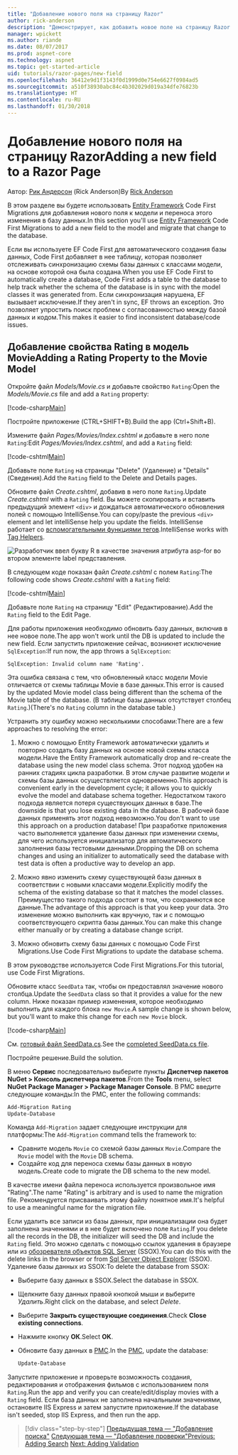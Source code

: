 ```yaml
---
title: "Добавление нового поля на страницу Razor"
author: rick-anderson
description: "Демонстрирует, как добавить новое поле на страницу Razor с помощью Entity Framework Core"
manager: wpickett
ms.author: riande
ms.date: 08/07/2017
ms.prod: aspnet-core
ms.technology: aspnet
ms.topic: get-started-article
uid: tutorials/razor-pages/new-field
ms.openlocfilehash: 36412e9d1f3143f0d1999d0e754e6627f0984ad5
ms.sourcegitcommit: a510f38930abc84c4b302029d019a34dfe76823b
ms.translationtype: HT
ms.contentlocale: ru-RU
ms.lasthandoff: 01/30/2018
---
```

# <a name="adding-a-new-field-to-a-razor-page"></a><span data-ttu-id="5212a-103">Добавление нового поля на страницу Razor</span><span class="sxs-lookup"><span data-stu-id="5212a-103">Adding a new field to a Razor Page</span></span>

<span data-ttu-id="5212a-104">Автор: [Рик Андерсон](https://twitter.com/RickAndMSFT) (Rick Anderson)</span><span class="sxs-lookup"><span data-stu-id="5212a-104">By [Rick Anderson](https://twitter.com/RickAndMSFT)</span></span>

<span data-ttu-id="5212a-105">В этом разделе вы будете использовать [Entity Framework](https://docs.microsoft.com/ef/core/get-started/aspnetcore/new-db) Code First Migrations для добавления нового поля к модели и переноса этого изменения в базу данных.</span><span class="sxs-lookup"><span data-stu-id="5212a-105">In this section you'll use [Entity Framework](https://docs.microsoft.com/ef/core/get-started/aspnetcore/new-db) Code First Migrations to add a new field to the model and migrate that change to the database.</span></span>

<span data-ttu-id="5212a-106">Если вы используете EF Code First для автоматического создания базы данных, Code First добавляет в нее таблицу, которая позволяет отслеживать синхронизацию схемы базы данных с классами модели, на основе которой она была создана.</span><span class="sxs-lookup"><span data-stu-id="5212a-106">When you use EF Code First to automatically create a database, Code First adds a table to the database to help track whether the schema of the database is in sync with the model classes it was generated from.</span></span> <span data-ttu-id="5212a-107">Если синхронизация нарушена, EF вызывает исключение.</span><span class="sxs-lookup"><span data-stu-id="5212a-107">If they aren't in sync, EF throws an exception.</span></span> <span data-ttu-id="5212a-108">Это позволяет упростить поиск проблем с согласованностью между базой данных и кодом.</span><span class="sxs-lookup"><span data-stu-id="5212a-108">This makes it easier to find inconsistent database/code issues.</span></span>

## <a name="adding-a-rating-property-to-the-movie-model"></a><span data-ttu-id="5212a-109">Добавление свойства Rating в модель Movie</span><span class="sxs-lookup"><span data-stu-id="5212a-109">Adding a Rating Property to the Movie Model</span></span>

<span data-ttu-id="5212a-110">Откройте файл *Models/Movie.cs* и добавьте свойство `Rating`:</span><span class="sxs-lookup"><span data-stu-id="5212a-110">Open the *Models/Movie.cs* file and add a `Rating` property:</span></span>

[!code-csharp[Main](razor-pages-start/sample/RazorPagesMovie/Models/MovieDateRating.cs?highlight=11&range=7-18)]

<span data-ttu-id="5212a-111">Постройте приложение (CTRL+SHIFT+B).</span><span class="sxs-lookup"><span data-stu-id="5212a-111">Build the app (Ctrl+Shift+B).</span></span>

<span data-ttu-id="5212a-112">Измените файл *Pages/Movies/Index.cshtml* и добавьте в него поле `Rating`:</span><span class="sxs-lookup"><span data-stu-id="5212a-112">Edit *Pages/Movies/Index.cshtml*, and add a `Rating` field:</span></span>

[!code-cshtml[Main](razor-pages-start/sample/RazorPagesMovie/Pages/Movies/Index.cshtml?highlight=40-42,61-63)]

<span data-ttu-id="5212a-113">Добавьте поле `Rating` на страницы "Delete" (Удаление) и "Details" (Сведения).</span><span class="sxs-lookup"><span data-stu-id="5212a-113">Add the `Rating` field to the Delete and Details pages.</span></span>

<span data-ttu-id="5212a-114">Обновите файл *Create.cshtml*, добавив в него поле `Rating`.</span><span class="sxs-lookup"><span data-stu-id="5212a-114">Update *Create.cshtml* with a `Rating` field.</span></span> <span data-ttu-id="5212a-115">Вы можете скопировать и вставить предыдущий элемент `<div>` и дождаться автоматического обновления полей с помощью IntelliSense.</span><span class="sxs-lookup"><span data-stu-id="5212a-115">You can copy/paste the previous `<div>` element and let intelliSense help you update the fields.</span></span> <span data-ttu-id="5212a-116">IntelliSense работает со [вспомогательными функциями тегов](xref:mvc/views/tag-helpers/intro).</span><span class="sxs-lookup"><span data-stu-id="5212a-116">IntelliSense works with [Tag Helpers](xref:mvc/views/tag-helpers/intro).</span></span>

![Разработчик ввел букву R в качестве значения атрибута asp-for во втором элементе label представления.](new-field/_static/cr.png)

<span data-ttu-id="5212a-120">В следующем коде показан файл *Create.cshtml* с полем `Rating`:</span><span class="sxs-lookup"><span data-stu-id="5212a-120">The following code shows *Create.cshtml* with a `Rating` field:</span></span>

[!code-cshtml[Main](razor-pages-start/sample/RazorPagesMovie/Pages/Movies/Create.cshtml?highlight=36-40)]

<span data-ttu-id="5212a-121">Добавьте поле `Rating` на страницу "Edit" (Редактирование).</span><span class="sxs-lookup"><span data-stu-id="5212a-121">Add the `Rating` field to the Edit Page.</span></span>

<span data-ttu-id="5212a-122">Для работы приложения необходимо обновить базу данных, включив в нее новое поле.</span><span class="sxs-lookup"><span data-stu-id="5212a-122">The app won't work until the DB is updated to include the new field.</span></span> <span data-ttu-id="5212a-123">Если запустить приложение сейчас, возникнет исключение `SqlException`:</span><span class="sxs-lookup"><span data-stu-id="5212a-123">If run now, the app throws a `SqlException`:</span></span>

```
SqlException: Invalid column name 'Rating'.
```

<span data-ttu-id="5212a-124">Эта ошибка связана с тем, что обновленный класс модели Movie отличается от схемы таблицы Movie в базе данных.</span><span class="sxs-lookup"><span data-stu-id="5212a-124">This error is caused by the updated Movie model class being different than the schema of the Movie table of the database.</span></span> <span data-ttu-id="5212a-125">(В таблице базы данных отсутствует столбец `Rating`.)</span><span class="sxs-lookup"><span data-stu-id="5212a-125">(There's no `Rating` column in the database table.)</span></span>

<span data-ttu-id="5212a-126">Устранить эту ошибку можно несколькими способами:</span><span class="sxs-lookup"><span data-stu-id="5212a-126">There are a few approaches to resolving the error:</span></span>

1. <span data-ttu-id="5212a-127">Можно с помощью Entity Framework автоматически удалить и повторно создать базу данных на основе новой схемы класса модели.</span><span class="sxs-lookup"><span data-stu-id="5212a-127">Have the Entity Framework automatically drop and re-create the database using  the new model class schema.</span></span> <span data-ttu-id="5212a-128">Этот подход удобен на ранних стадиях цикла разработки. В этом случае развитие модели и схемы базы данных осуществляется одновременно.</span><span class="sxs-lookup"><span data-stu-id="5212a-128">This approach is convenient early in the development cycle; it allows you to quickly evolve the model and database schema together.</span></span> <span data-ttu-id="5212a-129">Недостатком такого подхода является потеря существующих данных в базе.</span><span class="sxs-lookup"><span data-stu-id="5212a-129">The downside is that you lose existing data in the database.</span></span> <span data-ttu-id="5212a-130">В рабочей базе данных применять этот подход невозможно.</span><span class="sxs-lookup"><span data-stu-id="5212a-130">You don't want to use this approach on a production database!</span></span> <span data-ttu-id="5212a-131">При разработке приложения часто выполняется удаление базы данных при изменении схемы, для чего используется инициализатор для автоматического заполнения базы тестовыми данными.</span><span class="sxs-lookup"><span data-stu-id="5212a-131">Dropping the DB on schema changes and using an initializer to automatically seed the database with test data is often a productive way to develop an app.</span></span>

2. <span data-ttu-id="5212a-132">Можно явно изменить схему существующей базы данных в соответствии с новыми классами модели.</span><span class="sxs-lookup"><span data-stu-id="5212a-132">Explicitly modify the schema of the existing database so that it matches the model classes.</span></span> <span data-ttu-id="5212a-133">Преимущество такого подхода состоит в том, что сохраняются все данные.</span><span class="sxs-lookup"><span data-stu-id="5212a-133">The advantage of this approach is that you keep your data.</span></span> <span data-ttu-id="5212a-134">Это изменение можно выполнить как вручную, так и с помощью соответствующего скрипта базы данных.</span><span class="sxs-lookup"><span data-stu-id="5212a-134">You can make this change either manually or by creating a database change script.</span></span>

3. <span data-ttu-id="5212a-135">Можно обновить схему базы данных с помощью Code First Migrations.</span><span class="sxs-lookup"><span data-stu-id="5212a-135">Use Code First Migrations to update the database schema.</span></span>

<span data-ttu-id="5212a-136">В этом руководстве используется Code First Migrations.</span><span class="sxs-lookup"><span data-stu-id="5212a-136">For this tutorial, use Code First Migrations.</span></span>

<span data-ttu-id="5212a-137">Обновите класс `SeedData` так, чтобы он предоставлял значение нового столбца.</span><span class="sxs-lookup"><span data-stu-id="5212a-137">Update the `SeedData` class so that it provides a value for the new column.</span></span> <span data-ttu-id="5212a-138">Ниже показан пример изменения, которое необходимо выполнить для каждого блока `new Movie`.</span><span class="sxs-lookup"><span data-stu-id="5212a-138">A sample change is shown below, but you'll want to make this change for each `new Movie` block.</span></span>

[!code-csharp[Main](razor-pages-start/sample/RazorPagesMovie/Models/SeedDataRating.cs?name=snippet1&highlight=8)]

<span data-ttu-id="5212a-139">См. [готовый файл SeedData.cs](https://github.com/aspnet/Docs/blob/master/aspnetcore/tutorials/razor-pages/razor-pages-start/sample/RazorPagesMovie/Models/SeedDataRating.cs).</span><span class="sxs-lookup"><span data-stu-id="5212a-139">See the [completed SeedData.cs file](https://github.com/aspnet/Docs/blob/master/aspnetcore/tutorials/razor-pages/razor-pages-start/sample/RazorPagesMovie/Models/SeedDataRating.cs).</span></span>

<span data-ttu-id="5212a-140">Постройте решение.</span><span class="sxs-lookup"><span data-stu-id="5212a-140">Build the solution.</span></span>

<a name="pmc"></a> <span data-ttu-id="5212a-141">В меню **Сервис** последовательно выберите пункты **Диспетчер пакетов NuGet > Консоль диспетчера пакетов**.</span><span class="sxs-lookup"><span data-stu-id="5212a-141">From the **Tools** menu, select **NuGet Package Manager > Package Manager Console**.</span></span>
<span data-ttu-id="5212a-142">В PMC введите следующие команды:</span><span class="sxs-lookup"><span data-stu-id="5212a-142">In the PMC, enter the following commands:</span></span>

```powershell
Add-Migration Rating
Update-Database
```

<span data-ttu-id="5212a-143">Команда `Add-Migration` задает следующие инструкции для платформы:</span><span class="sxs-lookup"><span data-stu-id="5212a-143">The `Add-Migration` command tells the framework to:</span></span>

* <span data-ttu-id="5212a-144">Сравните модель `Movie` со схемой базы данных `Movie`.</span><span class="sxs-lookup"><span data-stu-id="5212a-144">Compare the `Movie` model with the `Movie` DB schema.</span></span>
* <span data-ttu-id="5212a-145">Создайте код для переноса схемы базы данных в новую модель.</span><span class="sxs-lookup"><span data-stu-id="5212a-145">Create code to migrate the DB schema to the new model.</span></span>

<span data-ttu-id="5212a-146">В качестве имени файла переноса используется произвольное имя "Rating".</span><span class="sxs-lookup"><span data-stu-id="5212a-146">The name "Rating" is arbitrary and is used to name the migration file.</span></span> <span data-ttu-id="5212a-147">Рекомендуется присваивать этому файлу понятное имя.</span><span class="sxs-lookup"><span data-stu-id="5212a-147">It's helpful to use a meaningful name for the migration file.</span></span>

<a name="ssox"></a> <span data-ttu-id="5212a-148">Если удалить все записи из базы данных, при инициализации она будет заполнена значениями и в нее будет включено поле `Rating`.</span><span class="sxs-lookup"><span data-stu-id="5212a-148">If you delete all the records in the DB, the initializer will seed the DB and include the `Rating` field.</span></span> <span data-ttu-id="5212a-149">Это можно сделать с помощью ссылок удаления в браузере или из [обозревателя объектов SQL Server](xref:tutorials/razor-pages/sql#ssox) (SSOX).</span><span class="sxs-lookup"><span data-stu-id="5212a-149">You can do this with the delete links in the browser or from [Sql Server Object Explorer](xref:tutorials/razor-pages/sql#ssox) (SSOX).</span></span> <span data-ttu-id="5212a-150">Удаление базы данных из SSOX:</span><span class="sxs-lookup"><span data-stu-id="5212a-150">To delete the database from SSOX:</span></span>

* <span data-ttu-id="5212a-151">Выберите базу данных в SSOX.</span><span class="sxs-lookup"><span data-stu-id="5212a-151">Select the database in SSOX.</span></span>
* <span data-ttu-id="5212a-152">Щелкните базу данных правой кнопкой мыши и выберите *Удалить*.</span><span class="sxs-lookup"><span data-stu-id="5212a-152">Right click on the database, and select *Delete*.</span></span>
* <span data-ttu-id="5212a-153">Выберите **Закрыть существующие соединения**.</span><span class="sxs-lookup"><span data-stu-id="5212a-153">Check **Close existing connections**.</span></span>
* <span data-ttu-id="5212a-154">Нажмите кнопку **ОК**.</span><span class="sxs-lookup"><span data-stu-id="5212a-154">Select **OK**.</span></span>
* <span data-ttu-id="5212a-155">Обновите базу данных в [PMC](xref:tutorials/razor-pages/new-field#pmc).</span><span class="sxs-lookup"><span data-stu-id="5212a-155">In the [PMC](xref:tutorials/razor-pages/new-field#pmc), update the database:</span></span>

  ```powershell
  Update-Database
  ```

<span data-ttu-id="5212a-156">Запустите приложение и проверьте возможность создания, редактирования и отображения фильмов с использованием поля `Rating`.</span><span class="sxs-lookup"><span data-stu-id="5212a-156">Run the app and verify you can create/edit/display movies with a `Rating` field.</span></span> <span data-ttu-id="5212a-157">Если база данных не заполнена начальными значениями, остановите IIS Express и затем запустите приложение.</span><span class="sxs-lookup"><span data-stu-id="5212a-157">If the database isn't seeded, stop IIS Express, and then run the app.</span></span>

>[!div class="step-by-step"]
<span data-ttu-id="5212a-158">[Предыдущая тема — "Добавление поиска"](xref:tutorials/razor-pages/search)
[Следующая тема — "Добавление проверки"](xref:tutorials/razor-pages/validation)</span><span class="sxs-lookup"><span data-stu-id="5212a-158">[Previous: Adding Search](xref:tutorials/razor-pages/search)
[Next: Adding Validation](xref:tutorials/razor-pages/validation)</span></span>
